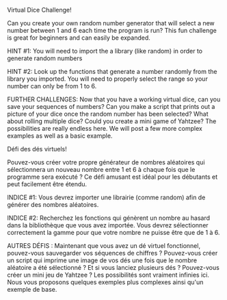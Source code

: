 Virtual Dice Challenge!

Can you create your own random number generator that will select a new number between 1 and 6 each time the program is run?
This fun challenge is great for beginners and can easily be expanded.

HINT #1: You will need to import the a library (like random) in order to generate random numbers

HINT #2: Look up the functions that generate a number randomly from the library you imported. 
You will need to properly select the range so your number can only be from 1 to 6.


FURTHER CHALLENGES: Now that you have a working virtual dice, can you save your sequences of numbers?
Can you make a script that prints out a picture of your dice once the random number has been selected?
What about rolling multiple dice? Could you create a mini game of Yahtzee? The possibilities are really endless here.
We will post a few more complex examples as well as a basic example.




Défi des dés virtuels!

Pouvez-vous créer votre propre générateur de nombres aléatoires qui sélectionnera un nouveau nombre entre 1 et 6 à chaque fois que le programme sera exécuté ?
Ce défi amusant est idéal pour les débutants et peut facilement être étendu.

INDICE #1: Vous devrez importer une librairie (comme random) afin de générer des nombres aléatoires.

INDICE #2: Recherchez les fonctions qui génèrent un nombre au hasard dans la bibliothèque que vous avez importée. 
Vous devrez sélectionner correctement la gamme pour que votre nombre ne puisse être que de 1 à 6.


AUTRES DÉFIS : Maintenant que vous avez un dé virtuel fonctionnel, pouvez-vous sauvegarder vos séquences de chiffres ?
Pouvez-vous créer un script qui imprime une image de vos dés une fois que le nombre aléatoire a été sélectionné ?
Et si vous lanciez plusieurs dés ? Pouvez-vous créer un mini jeu de Yahtzee ? Les possibilités sont vraiment infinies ici.
Nous vous proposons quelques exemples plus complexes ainsi qu'un exemple de base.
